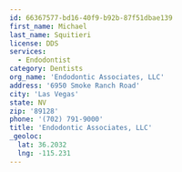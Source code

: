 ```yaml
---
id: 66367577-bd16-40f9-b92b-87f51dbae139
first_name: Michael
last_name: Squitieri
license: DDS
services:
  - Endodontist
category: Dentists
org_name: 'Endodontic Associates, LLC'
address: '6950 Smoke Ranch Road'
city: 'Las Vegas'
state: NV
zip: '89128'
phone: '(702) 791-9000'
title: 'Endodontic Associates, LLC'
_geoloc:
  lat: 36.2032
  lng: -115.231
---
```

